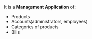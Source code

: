 It is a **Management Application** of: 
* Products
* Accounts(administrators, employees)
* Categories of products
* Bills
